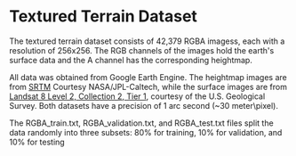 # Textured Terrain Dataset

The textured terrain dataset consists of 42,379 RGBA imagess, each with a resolution of 256x256. The RGB channels of the images hold the earth's surface data and the A channel has the corresponding heightmap. 

All data was obtained from Google Earth Engine. The heightmap images are from [SRTM](https://developers.google.com/earth-engine/datasets/catalog/USGS_SRTMGL1_003) Courtesy NASA/JPL-Caltech, while the surface images are from [Landsat 8 Level 2, Collection 2, Tier 1](https://developers.google.com/earth-engine/datasets/catalog/LANDSAT_LC08_C02_T1_L2), courtesy of the U.S. Geological Survey.
Both datasets have a precision of 1 arc second (~30 meter\pixel).

The RGBA_train.txt, RGBA_validation.txt, and RGBA_test.txt files split the data randomly into three subsets: 80% for training, 10% for validation, and 10% for testing
